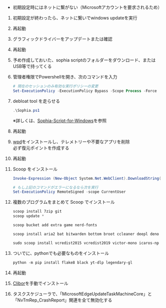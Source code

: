 * 初期設定時にはネットに繋がない（Microsoftアカウントを要求されるため）

1. 初期設定が終わったら、ネットに繋いでwindows updateを実行

2. 再起動

3. グラフィックドライバーをアップデートまたは確認

4. 再起動

5. 予め作成しておいた、sophia scriptのフォルダーをダウンロード、またはUSB等で持ってくる
6. 管理者権限でPowershellを開き、次のコマンドを入力
    ```Powershell
    # 現在のセッションのみ有効な実行ポリシーの変更
    Set-ExecutionPolicy -ExecutionPolicy Bypass -Scope Process -Force
    ```
7. debloat tool を走らせる
    ```Powershell
    .\Sophia.ps1
    ```
    ※詳しくは、[Sophia-Script-for-Windows](https://github.com/farag2/Sophia-Script-for-Windows)を参照

8. 再起動

9. [wpd](https://wpd.app/)をインストールし、テレメトリーや不要なアプリを削除  
    必ず復元ポイントを作成する

10. 再起動

11. Scoop をインストール
    ```Powershell
    Invoke-Expression (New-Object System.Net.WebClient).DownloadString('https://get.scoop.sh')

    # もし上記のコマンドがエラーになるなら次を実行
    Set-ExecutionPolicy RemoteSigned -scope CurrentUser
    ```
12. 複数のプログラムをまとめて Scoop でインストール
    ```Powershell
    scoop install 7zip git
    scoop update *

    scoop bucket add extra game nerd-fonts

    scoop install aria2 bat bitwarden bottom broot ccleaner deepl deno dust everything exifcleaner fd ffmpeg flac foobar2000 freetube fzf gallery-dl gimp git github gitui go hwinfo imageglass julia less lightbulb losslesscut lsd mailspring mpv neovim nu playnite python ripgrep sharex sqlitebrowser starship streamlink streamlink-twitch-gui sudo tldr touch trilium typora ungoogled-chromium vscodium-portable waterfox-current zoxide

    sudo scoop install vcredist2015 vcredist2019 victor-mono icaros-np Meslo-NF FiraCode
    ```

13. ついでに、pythonでも必要なものをインストール
    ```powershell
    python -m pip install flake8 black yt-dlp legendary-gl
    ```

14. 再起動

15. [Clibor](https://forest.watch.impress.co.jp/library/software/clibor/)を手動でインストール

16. タスクスケジューラで、「MicrosoftEdgeUpdateTaskMachineCore」と「NvTmRep_CrashReport」関連を全て無効化する
